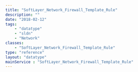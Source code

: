 ```yaml
---
title: "SoftLayer_Network_Firewall_Template_Rule"
description: ""
date: "2018-02-12"
tags:
    - "datatype"
    - "sldn"
    - "Network"
classes:
    - "SoftLayer_Network_Firewall_Template_Rule"
type: "reference"
layout: "datatype"
mainService : "SoftLayer_Network_Firewall_Template_Rule"
---
```

